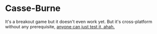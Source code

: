 # Casse-Burne

It's a breakout game but it doesn't even work yet. But it's cross-platform without any prerequisite, [anyone can just test it, ahah.](http://htmlpreview.github.io/?https://github.com/Erzender/casseburne/blob/master/casseburne.html)
